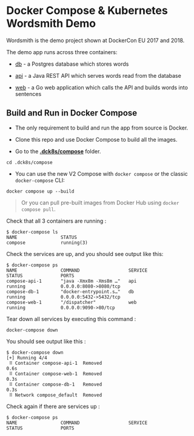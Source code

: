 # Docker Compose & Kubernetes Wordsmith Demo

Wordsmith is the demo project shown at DockerCon EU 2017 and 2018.

The demo app runs across three containers:

- [db](db/Dockerfile) - a Postgres database which stores words

- [api](api/Dockerfile) - a Java REST API which serves words read from the database

- [web](web/Dockerfile) - a Go web application which calls the API and builds words into sentences

## Build and Run in Docker Compose

- The only requirement to build and run the app from source is Docker.

- Clone this repo and use Docker Compose to build all the images.

- Go to the **[.dck8s/compose](.dck8s/compose)** folder.

```shell
cd .dck8s/compose
```

- You can use the new V2 Compose with `docker compose` or the classic `docker-compose` CLI:

```shell
docker compose up --build
```

> Or you can pull pre-built images from Docker Hub using `docker compose pull`.

Check that all 3 containers are running :

```
$ docker-compose ls
NAME                STATUS
compose             running(3)
```

Check the services are up, and you should see output like this:

```
$ docker-compose ps
NAME                COMMAND                  SERVICE             STATUS              PORTS
compose-api-1       "java -Xmx8m -Xms8m …"   api                 running             0.0.0.0:8080->8080/tcp
compose-db-1        "docker-entrypoint.s…"   db                  running             0.0.0.0:5432->5432/tcp
compose-web-1       "/dispatcher"            web                 running             0.0.0.0:9090->80/tcp
```

Tear down all services by executing this command : 

```shell
docker-compose down
```

You should see output like this : 

```
$ docker-compose down
[+] Running 4/4
 ⠿ Container compose-api-1  Removed                                                                                                                                                              0.6s
 ⠿ Container compose-web-1  Removed                                                                                                                                                              0.3s
 ⠿ Container compose-db-1   Removed                                                                                                                                                              0.3s
 ⠿ Network compose_default  Removed  
```

Check again if there are services up : 

```
$ docker-compose ps
NAME                COMMAND                  SERVICE             STATUS              PORTS
```